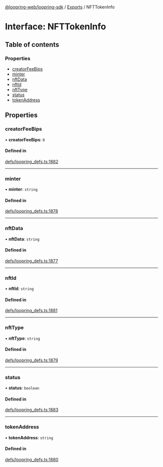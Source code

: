 [@loopring-web/loopring-sdk](../README.md) / [Exports](../modules.md) / NFTTokenInfo

# Interface: NFTTokenInfo

## Table of contents

### Properties

- [creatorFeeBips](NFTTokenInfo.md#creatorfeebips)
- [minter](NFTTokenInfo.md#minter)
- [nftData](NFTTokenInfo.md#nftdata)
- [nftId](NFTTokenInfo.md#nftid)
- [nftType](NFTTokenInfo.md#nfttype)
- [status](NFTTokenInfo.md#status)
- [tokenAddress](NFTTokenInfo.md#tokenaddress)

## Properties

### creatorFeeBips

• **creatorFeeBips**: ``0``

#### Defined in

[defs/loopring_defs.ts:1882](https://github.com/Loopring/loopring_sdk/blob/b7df545/src/defs/loopring_defs.ts#L1882)

___

### minter

• **minter**: `string`

#### Defined in

[defs/loopring_defs.ts:1878](https://github.com/Loopring/loopring_sdk/blob/b7df545/src/defs/loopring_defs.ts#L1878)

___

### nftData

• **nftData**: `string`

#### Defined in

[defs/loopring_defs.ts:1877](https://github.com/Loopring/loopring_sdk/blob/b7df545/src/defs/loopring_defs.ts#L1877)

___

### nftId

• **nftId**: `string`

#### Defined in

[defs/loopring_defs.ts:1881](https://github.com/Loopring/loopring_sdk/blob/b7df545/src/defs/loopring_defs.ts#L1881)

___

### nftType

• **nftType**: `string`

#### Defined in

[defs/loopring_defs.ts:1879](https://github.com/Loopring/loopring_sdk/blob/b7df545/src/defs/loopring_defs.ts#L1879)

___

### status

• **status**: `boolean`

#### Defined in

[defs/loopring_defs.ts:1883](https://github.com/Loopring/loopring_sdk/blob/b7df545/src/defs/loopring_defs.ts#L1883)

___

### tokenAddress

• **tokenAddress**: `string`

#### Defined in

[defs/loopring_defs.ts:1880](https://github.com/Loopring/loopring_sdk/blob/b7df545/src/defs/loopring_defs.ts#L1880)
